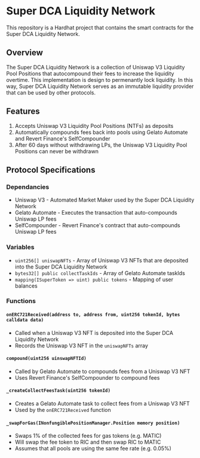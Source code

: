 # Super DCA Liquidity Network
This repository is a Hardhat project that contains the smart contracts for the Super DCA Liquidity Network. 

## Overview
The Super DCA Liquidity Network is a collection of Uniswap V3 Liquidity Pool Positions that autocompound their fees to increase the liquidity overtime. This implementation is design to permenantly lock liquidity. In this way, Super DCA Liquidity Network serves as an immutable liquidity provider that can be used by other protocols.

## Features
1. Accepts Uniswap V3 Liquidity Pool Positions (NTFs) as deposits
2. Automatically compounds fees back into pools using Gelato Automate and Revert Finance's SelfCompounder
3. After 60 days without withdrawing LPs, the Uniswap V3 Liquidity Pool Positions can never be withdrawn

## Protocol Specifications

### Dependancies
- Uniswap V3 - Automated Market Maker used by the Super DCA Liquidity Network
- Gelato Automate - Executes the transaction that auto-compounds Uniswap LP fees 
- SelfCompounder - Revert Finance's contract that auto-compounds Uniswap LP fees

### Variables
- `uint256[] uniswapNFTs` - Array of Uniswap V3 NFTs that are deposited into the Super DCA Liquidity Network
- `bytes32[] public collectTaskIds` - Array of Gelato Automate taskIds
- `mapping(ISuperToken => uint) public tokens` - Mapping of user balances

### Functions

#### `onERC721Received(address to, address from, uint256 tokenId, bytes calldata data)`
- Called when a Uniswap V3 NFT is deposited into the Super DCA Liquidity Network
- Records the Uniswap V3 NFT in the `uniswapNFTs` array

#### `compound(uint256 uinswapNFTId)`
- Called by Gelato Automate to compounds fees from a Uniswap V3 NFT
- Uses Revert Finance's SelfCompounder to compound fees

#### `_createCollectFeesTask(uint256 tokenId)`
- Creates a Gelato Automate task to collect fees from a Uniswap V3 NFT
- Used by the `onERC721Received` function

#### `_swapForGas(INonfungiblePositionManager.Position memory position)`
- Swaps 1% of the collected fees for gas tokens (e.g. MATIC)
- Will swap the fee token to RIC and then swap RIC to MATIC 
- Assumes that all pools are using the same fee rate (e.g. 0.05%)
